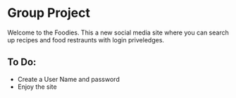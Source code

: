 # Group Project

Welcome to the Foodies. This a new social media site where you can search up recipes and food restraunts with login priveledges. 

## To Do:
* Create a User Name and password
* Enjoy the site




